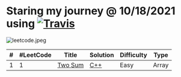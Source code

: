# Staring my journey @ 10/18/2021 using [![Travis](https://img.shields.io/badge/language-Java-green.svg)]()

![leetcode.jpeg](https://tva1.sinaimg.cn/large/007S8ZIlly1ghluelm27rj30dw0780sm.jpg)



| # | #LeetCode | Title | Solution | Difficulty | Type |
|---| --------- | ----- | -------- | ---------- | ---- |
|1|  1|[Two Sum](https://leetcode.com/problems/two-sum/) | [C++](https://github.com/omarhosny206/LeetCode-Problems/blob/master/Easy/1.%20Two%20Sum.cpp) |Easy|Array|
